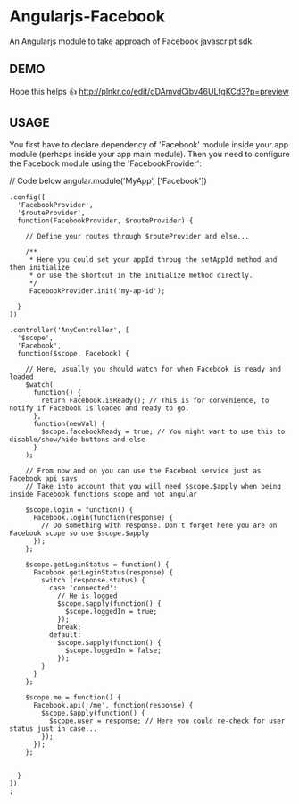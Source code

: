 Angularjs-Facebook
==================

An Angularjs module to take approach of Facebook javascript sdk.

DEMO
----
Hope this helps :+1:
http://plnkr.co/edit/dDAmvdCibv46ULfgKCd3?p=preview

USAGE
-----
You first have to declare dependency of 'Facebook' module inside your app module (perhaps inside your app main module).
Then you need to configure the Facebook module using the 'FacebookProvider':
  
  // Code below
  angular.module('MyApp', ['Facebook'])
    
    .config([
      'FacebookProvider',
      '$routeProvider',
      function(FacebookProvider, $routeProvider) {
        
        // Define your routes through $routeProvider and else...
        
        /**
         * Here you could set your appId throug the setAppId method and then initialize
         * or use the shortcut in the initialize method directly.
         */
         FacebookProvider.init('my-ap-id');
        
      }
    ])
    
    .controller('AnyController', [
      '$scope',
      'Facebook',
      function($scope, Facebook) {
        
        // Here, usually you should watch for when Facebook is ready and loaded
        $watch(
          function() {
            return Facebook.isReady(); // This is for convenience, to notify if Facebook is loaded and ready to go.
          },
          function(newVal) {
            $scope.facebookReady = true; // You might want to use this to disable/show/hide buttons and else
          }
        );
        
        // From now and on you can use the Facebook service just as Facebook api says
        // Take into account that you will need $scope.$apply when being inside Facebook functions scope and not angular
        
        $scope.login = function() {
          Facebook.login(function(response) {
            // Do something with response. Don't forget here you are on Facebook scope so use $scope.$apply
          });
        };
        
        $scope.getLoginStatus = function() {
          Facebook.getLoginStatus(response) {
            switch (response.status) {
              case 'connected':
                // He is logged
                $scope.$apply(function() {
                  $scope.loggedIn = true;
                });
                break;
              default:
                $scope.$apply(function() {
                  $scope.loggedIn = false;
                });
            }
          }
        };
        
        $scope.me = function() {
          Facebook.api('/me', function(response) {
            $scope.$apply(function() {
              $scope.user = response; // Here you could re-check for user status just in case...
            });
          });
        };
        
        
      }
    ])
    ;
    
